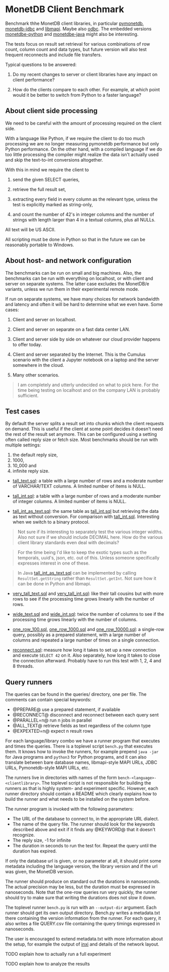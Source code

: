 MonetDB Client Benchmark
========================

Benchmark thhe MonetDB client libraries, in particular [pymonetdb],
[monetdb-jdbc] and [libmapi]. Maybe also [odbc]. The embedded versions
[monetdbe-python] and [monetdbe-java] might also be interesting.

The tests focus on result set retrieval for various combinations of row count,
column count and data types, but future version will also test frequent
reconnects and include file transfers.

[pymonetdb]: https://www.monetdb.org/documentation/user-guide/client-interfaces/libraries-drivers/python-library/

[monetdb-jdbc]: https://www.monetdb.org/documentation/user-guide/client-interfaces/libraries-drivers/jdbc-driver/

[libmapi]: https://www.monetdb.org/documentation/user-guide/client-interfaces/libraries-drivers/mapi-library/

[odbc]: https://www.monetdb.org/documentation/user-guide/client-interfaces/libraries-drivers/odbc-driver/

[monetdbe-python]: https://github.com/MonetDBSolutions/MonetDBe-Python

[monetdbe-java]: https://github.com/MonetDBSolutions/MonetDBe-Java

Typical questions to be answered:

1. Do my recent changes to server or client libraries have any impact on client
   performance?

2. How do the clients compare to each other. For example, at which point would
   it be better to switch from Python to a faster language?


About client side processing
----------------------------

We need to be careful with the amount of processing required on the client side.

With a language like Python, if we require the client to do too much processing
we are no longer measuring pymonetdb performance but only Python performance. On
the other hand, with a compiled language if we do too little processing the
compiler might realize the data isn't actually used and skip the text-to-int
conversions altogether.

With this in mind we require the client to

1. send the given SELECT queries,

2. retrieve the full result set,

3. extracting every field in every column as the relevant type, unless the test
   is explicitly marked as string-only,

4. and count the number of 42's in integer columns and the number of strings
   with length larger than 4 in a textual columns, plus all NULLs.

All text will be US ASCII.

All scripting must be done in Python so that in the future we can be reasonably
portable to Windows.


About host- and network configuration
-------------------------------------

The benchmarks can be run on small and big machines. Also, the benchmarks can be
run with everything on localhost, or with client and server on separate systems.
The latter case excludes the MonetDB/e variants, unless we run them in their
experimental remote mode.

If run on separate systems, we have many choices for network bandwidth and
latency and often it will be hard to determine what we even have.
Some cases:

1. Client and server on localhost.

2. Client and server on separate on a fast data center LAN.

3. Client and server side by side on whatever our cloud provider happens to
   offer today.

4. Client and server separated by the Internet. This is the Cumulus scenario
   with the client a Jupyter notebook on a laptop and the server somewhere in
   the cloud.

5. Many other scenarios.

> I am completely and utterly undecided on what to pick here.
> For the time being testing on localhost and on the company LAN is probably
> sufficient.


Test cases
----------

By default the server splits a result set into chunks which the client requests
on demand. This is useful if the client at some point decides it doesn't need
the rest of the result set anymore. This can be configured using a setting often
called reply size or fetch size. Most benchmarks should be run with multiple
settings:

1. the default reply size,
2. 1000,
3. 10_000 and
4. infinite reply size.

* [tall_text.sql](./queries/tall_text.sql): a table with a large number of rows
  and a moderate number of VARCHAR/TEXT columns. A limited number of items is
  NULL.

* [tall_int.sql](./queries/tall_int.sql): a table with a large number of rows
  and a moderate number of integer columns. A limited number of items is NULL.

* [tall_int_as_text.sql](./queries/tall_int_as_text.sql): the same table as
  [tall_int.sql](./queries/tall_int.sql) but retrieving the data as text without
  conversion. For comparison with [tall_int.sql](./queries/tall_int.sql).
  Interesting when we switch to a binary protocol.

> Not sure if its interesting to separately test the various integer widths.
> Also not sure if we should include DECIMAL here. How do the various client
> library standards even deal with decimals?

> For the time being I'd like to keep the exotic types such as the temporals,
> uuid's, json, etc. out of this. Unless someone specifically expresses interest
> in one of these.

> In Java [tall_int_as_text.sql](./queries/tall_int_as_text.sql) can be
> implemented by calling `ResultSet.getString` rather than `ResultSet.getInt`.
> Not sure how it can be done in Python and libmapi.

* [very_tall_text.sql](./queries/very_tall_text.sql) and
  [very_tall_int.sql](./queries/very_tall_int.sql): like their tall cousins but
  with more rows to see if the processing time grows linearly with the number of
  rows.

* [wide_text.sql](./queries/wide_text.sql) and
  [wide_int.sql](./queries/wide_int.sql): twice the number of columns to see
  if the processing time grows linearly with the number of columns.

* [one_row_100.sql](./queries/one_row_100.sql),
[one_row_1000.sql](./queries/one_row_1000.sql) and
[one_row_10000.sql](./queries/one_row_10000.sql): a single-row query, possibly
as a prepared statement, with a large number of columns and repeated a large
number of times on a single connection.

* [reconnect.sql](./queries/reconnect.sql): measure how long it takes to set up
  a new connection and execute `SELECT 42` on it. Also separately, how long it
  takes to close the connection afterward. Probably have to run this test with
  1, 2, 4 and 8 threads.


Query runners
-------------

The queries can be found in the queries/ directory, one per file.
The comments can contain special keywords:

* @PREPARE@ use a prepared statement, if available
* @RECONNECT@ disconnect and reconnect between each query sent
* @PARALLEL=n@ run n jobs in parallel
* @ALL_TEXT@ retrieve fields as text regardless of the column type
* @EXPEXTED=n@ expect n result rows

For each language/library combo we have a runner program that executes and times
the queries. There is a toplevel script `bench.py` that executes them. It knows
how to invoke the runners, for example prepend `java -jar` for Java programs and
`python3` for Python programs, and it can also translate between bare database
names, libmapi-style MAPI URLs, JDBC URLs, Pymonetdb-style MAPI URLs, etc.

The runners live in directories with names of the form
`bench-<language>-<clientlibrary>`. The toplevel script is not responsible for
building the runners as that is highly system- and experiment specific. However,
each runner directory should contain a README which clearly explains how to
build the runner and what needs to be installed on the system before.

The runner program is invoked with the following parameters:

* The URL of the database to connect to, in the appropriate URL dialect.
* The name of the query file. The runner should look for the keywords described
  above and exit if it finds any @KEYWORD@ that it doesn't recognize.
* The reply size, -1 for infinite
* The duration in seconds to run the test for. Repeat the query until the
  duration has expired.

If only the database url is given, or no parameter at all, it should print some
metadata including the language version, the library version and if the url was
given, the MonetDB version.

The runner should produce on standard out the durations in nanoseconds. The
actual precision may be less, but the duration must be expressed in nanoseconds.
Note that the one-row queries run very quickly, the runner should try to make
sure that writing the durations does not slow it down.

The toplevel runner `bench.py` is run with an `--output-dir` argument. Each
runner should get its own output directory. Bench.py writes a metadata.txt there
containing the version information from the runner. For each query, it also
writes a file QUERY.csv file containing the query timings expressed in
nanoseconds.

The user is encouraged to extend metadata.txt with more information about the
setup, for example the output of [inxi] and details of the network layout.

[inxi]: https://github.com/smxi/inxi


TODO explain how to actually run a full experiment

TODO explain how to analyze the results
